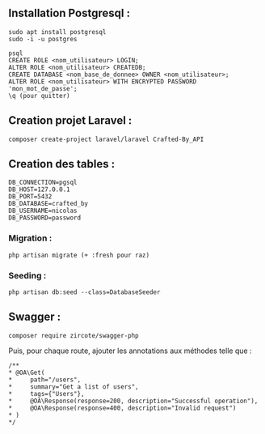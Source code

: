 

## Installation Postgresql :

    sudo apt install postgresql
    sudo -i -u postgres
    
    psql
    CREATE ROLE <nom_utilisateur> LOGIN;
    ALTER ROLE <nom_utilisateur> CREATEDB;
    CREATE DATABASE <nom_base_de_donnee> OWNER <nom_utilisateur>;
    ALTER ROLE <nom_utilisateur> WITH ENCRYPTED PASSWORD 'mon_mot_de_passe';
    \q (pour quitter)

## Creation projet Laravel :

    composer create-project laravel/laravel Crafted-By_API

## Creation des tables :

    DB_CONNECTION=pgsql
    DB_HOST=127.0.0.1
    DB_PORT=5432
    DB_DATABASE=crafted_by
    DB_USERNAME=nicolas
    DB_PASSWORD=password

### Migration :

    php artisan migrate (+ :fresh pour raz)

### Seeding :

    php artisan db:seed --class=DatabaseSeeder

## Swagger :

    composer require zircote/swagger-php

Puis, pour chaque route, ajouter les annotations aux méthodes telle que :

    /**
    * @OA\Get(
    *     path="/users",
    *     summary="Get a list of users",
    *     tags={"Users"},
    *     @OA\Response(response=200, description="Successful operation"),
    *     @OA\Response(response=400, description="Invalid request")
    * )
    */
